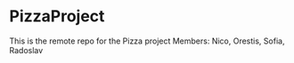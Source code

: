 # PizzaProject
This is the remote repo for the Pizza project
Members: Nico, Orestis, Sofia, Radoslav
